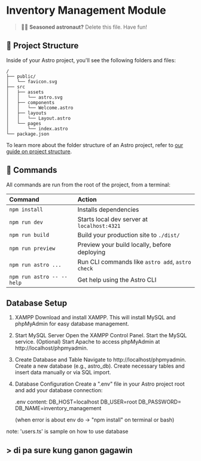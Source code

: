 # Inventory Management Module


> 🧑‍🚀 **Seasoned astronaut?** Delete this file. Have fun!

## 🚀 Project Structure

Inside of your Astro project, you'll see the following folders and files:

```text
/
├── public/
│   └── favicon.svg
├── src
│   ├── assets
│   │   └── astro.svg
│   ├── components
│   │   └── Welcome.astro
│   ├── layouts
│   │   └── Layout.astro
│   └── pages
│       └── index.astro
└── package.json
```

To learn more about the folder structure of an Astro project, refer to [our guide on project structure](https://docs.astro.build/en/basics/project-structure/).

## 🧞 Commands

All commands are run from the root of the project, from a terminal:

| Command                   | Action                                           |
| :------------------------ | :----------------------------------------------- |
| `npm install`             | Installs dependencies                            |
| `npm run dev`             | Starts local dev server at `localhost:4321`      |
| `npm run build`           | Build your production site to `./dist/`          |
| `npm run preview`         | Preview your build locally, before deploying     |
| `npm run astro ...`       | Run CLI commands like `astro add`, `astro check` |
| `npm run astro -- --help` | Get help using the Astro CLI                     |

## Database Setup

1. XAMPP
	Download and install XAMPP. This will install MySQL and phpMyAdmin for easy database management.

2. Start MySQL Server
	Open the XAMPP Control Panel.
	Start the MySQL service.
	(Optional) Start Apache to access phpMyAdmin at http://localhost/phpmyadmin.

3. Create Database and Table
	Navigate to http://localhost/phpmyadmin.
	Create a new database (e.g., astro_db).
	Create necessary tables and insert data manually or via SQL import.

4. Database Configuration
	Create a ".env" file in your Astro project root and add your database connection:

	.env content:
		DB_HOST=localhost
		DB_USER=root
		DB_PASSWORD=
		DB_NAME=inventory_management

	(when error is about env do -> "npm install" on terminal or bash)


note: 'users.ts' is sample on how to use database
##	> di pa sure kung ganon gagawin  